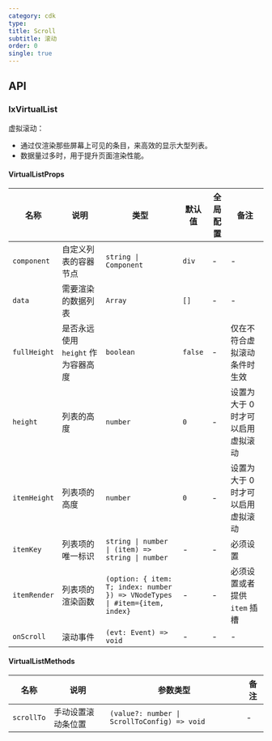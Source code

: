 ```yaml
---
category: cdk
type: 
title: Scroll
subtitle: 滚动
order: 0
single: true
---
```


## API

### IxVirtualList

虚拟滚动：

- 通过仅渲染那些屏幕上可见的条目，来高效的显示大型列表。
- 数据量过多时，用于提升页面渲染性能。

#### VirtualListProps

| 名称 | 说明 | 类型  | 默认值 | 全局配置 | 备注 |
| --- | --- | --- | --- | --- | --- |
| `component` | 自定义列表的容器节点 | `string \| Component` | `div` | - | - |
| `data` | 需要渲染的数据列表 | `Array` | `[]` | - | - |
| `fullHeight` | 是否永远使用 `height` 作为容器高度 | `boolean` | `false` | - | 仅在不符合虚拟滚动条件时生效 |
| `height` | 列表的高度 | `number` | `0` | - | 设置为大于 0 时才可以启用虚拟滚动 |
| `itemHeight` | 列表项的高度 | `number` | `0` | - | 设置为大于 0 时才可以启用虚拟滚动 |
| `itemKey` | 列表项的唯一标识 | `string \| number \| (item) => string \| number` | - | - | 必须设置 |
| `itemRender` | 列表项的渲染函数 | `(option: { item: T; index: number }) => VNodeTypes \| #item={item, index}` | - | - | 必须设置或者提供 `item` 插槽 |
| `onScroll` | 滚动事件 | `(evt: Event) => void` | - | - | - |

#### VirtualListMethods

| 名称 | 说明 | 参数类型 | 备注 |
| --- | --- | --- | --- |
| `scrollTo` | 手动设置滚动条位置 | `(value?: number \| ScrollToConfig) => void` | - |

